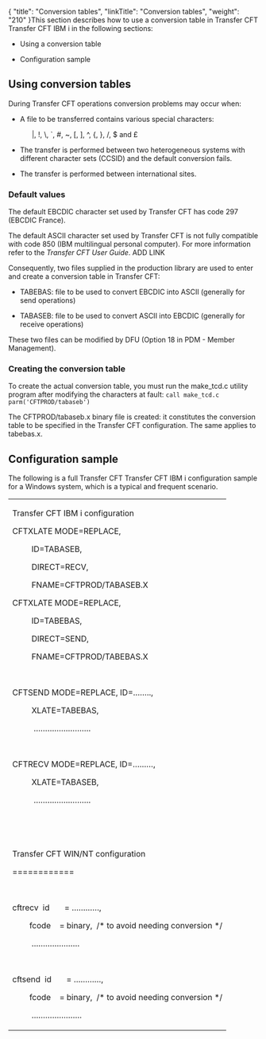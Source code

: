 {
    "title": "Conversion tables",
    "linkTitle": "Conversion tables",
    "weight": "210"
}This section describes how to use a conversion table in Transfer CFT Transfer CFT IBM i in the following sections:

-   Using a conversion table
-   Configuration sample

## Using conversion tables

During Transfer CFT operations conversion problems may occur when:

-   A file to be transferred contains various special characters:  
          |, !, \\, \`, #, ~, \[, \], ^, {, }, /, $ and £

<!-- -->

-   The transfer is performed between two heterogeneous systems with different character sets (CCSID) and the default conversion fails.

<!-- -->

-   The transfer is performed between international sites.

### Default values

The default EBCDIC character set used by Transfer CFT has code 297 (EBCDIC France).

The default ASCII character set used by Transfer CFT is not fully compatible with code 850 (IBM multilingual personal computer). For more information refer to the *Transfer CFT User Guide*. ADD LINK

Consequently, two files supplied in the production library are used to enter and create a conversion table in Transfer CFT:

-   TABEBAS: file to be used to convert EBCDIC into ASCII (generally for send operations)

<!-- -->

-   TABASEB: file to be used to convert ASCII into EBCDIC (generally for receive operations)

These two files can be modified by DFU (Option 18 in PDM - Member Management).

### Creating the conversion table

To create the actual conversion table, you must run the make\_tcd.c utility program after modifying the characters at fault: `call make_tcd.c parm('CFTPROD/tabaseb')`

The CFTPROD/tabaseb.x binary file is created: it constitutes the conversion table to be specified in the Transfer CFT configuration. The same applies to tabebas.x.

## Configuration sample

The following is a full Transfer CFT Transfer CFT IBM i configuration sample for a Windows system, which is a typical and frequent scenario.

<table cellspacing="0">
   <col/>
   <tbody>
      <tr>
         <td>
            <p>Transfer CFT IBM i configuration</p>
            <p>CFTXLATE MODE=REPLACE,</p>
            <p>         ID=TABASEB,</p>
            <p>         DIRECT=RECV,</p>
            <p>         FNAME=CFTPROD/TABASEB.X</p>
            <p>CFTXLATE MODE=REPLACE,</p>
            <p>         ID=TABEBAS,</p>
            <p>         DIRECT=SEND,</p>
            <p>         FNAME=CFTPROD/TABEBAS.X</p>
            <p> </p>
            <p>CFTSEND MODE=REPLACE, ID=……..,</p>
            <p>         XLATE=TABEBAS,</p>
            <p>          …………………….</p>
            <p> </p>
            <p>CFTRECV MODE=REPLACE, ID=………, </p>
            <p>         XLATE=TABASEB,</p>
            <p>          …………………….</p>
            <p> </p>
            <p> </p>
            <p>Transfer CFT WIN/NT configuration</p>
            <p>============</p>
            <p> </p>
            <p>cftrecv  id       = …………,</p>
            <p>        fcode    = binary,  /* to avoid needing conversion */</p>
            <p>         …………………</p>
            <p> </p>
            <p>cftsend  id       = …………,</p>
            <p>        fcode    = binary,  /* to avoid needing conversion */</p>
            <p>         ………………….</p>
         </td>
      </tr>
   </tbody>
</table>
